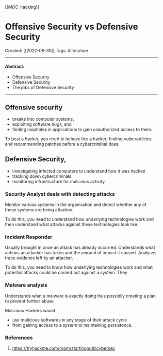 [[MOC Hacking]]

# Offensive Security vs Defensive Security
Created:  [[2022-06-30]]
Tags: #literature 

---
#### Abstract:
- Offensive Security
- Defensive Security
- The jobs of Defensive Security

---
## Offensive security 
- breaks into computer systems, 
- exploiting software bugs, and 
- finding loopholes in applications to gain unauthorized access to them.

To beat a hacker, you need to behave like a hacker, finding vulnerabilities and recommending patches before a cybercriminal does.


## Defensive Security, 
- investigating infected computers to understand how it was hacked
- tracking down cybercriminals 
- monitoring infrastructure for malicious activity.

### Security Analyst deals with detecting attacks  
Monitor various systems in the organisation and detect whether any of these systems are being attacked.

To do this, you need to understand how underlying technologies work and then understand what attacks against these technologies look like.


### Incident Responder 
Usually brought in once an attack has already occurred. 
Understands what actions an attacker has taken and the amount of impact it caused.
Analyses trace evidence left by an attacker.

To do this, you need to know how underlying technologies work and what potential attacks could be carried out against a system. They 


### Malware analysis  
Understands what a malware is exactly doing thus possibily creating a plan to prevent further abuse

Malicious Hackers would 
- use malicious softwares in any stage of their attack cycle 
- from gaining access to a system to maintaining persistence. 















### References
1. https://tryhackme.com/room/startingoutincybersec